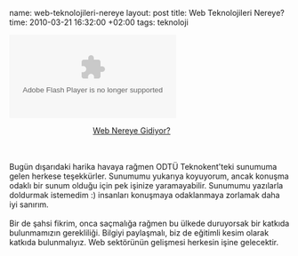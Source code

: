 name: web-teknolojileri-nereye
layout: post
title: Web Teknolojileri Nereye?
time: 2010-03-21 16:32:00 +02:00
tags: teknoloji

<div class="prezi-player"><style type="text/css" media="screen">.prezi-player { width: 440px; } .prezi-player-links { text-align: center; }</style><object id="prezi_5jlp0qbs2tmx" name="prezi_5jlp0qbs2tmx" classid="clsid:D27CDB6E-AE6D-11cf-96B8-444553540000"><param name="movie" value="http://prezi.com/bin/preziloader.swf"/><param name="allowfullscreen" value="true"/><param name="allowscriptaccess" value="always"/><param name="bgcolor" value="#ffffff"/><param name="flashvars" value="prezi_id=5jlp0qbs2tmx&amp;lock_to_path=1&amp;color=ffffff&amp;autoplay=no"/><embed id="preziEmbed_5jlp0qbs2tmx" name="preziEmbed_5jlp0qbs2tmx" src="http://prezi.com/bin/preziloader.swf" type="application/x-shockwave-flash" allowfullscreen="true" allowscriptaccess="always" bgcolor="#ffffff" flashvars="prezi_id=5jlp0qbs2tmx&amp;lock_to_path=1&amp;color=ffffff&amp;autoplay=no"></embed></object><div class="prezi-player-links"><p><a title="Web geliştirme için çok heyecanlı bir zaman. Her şey çok hızlı bir şekilde değişirken ve belki bir devrimin ortasındayken, neler yapmalıyız?" href="http://prezi.com/5jlp0qbs2tmx/">Web Nereye Gidiyor?</a></p></div></div><br /><br />Bugün dışarıdaki harika havaya rağmen ODTÜ Teknokent'teki sunumuma gelen herkese teşekkürler. Sunumumu yukarıya koyuyorum, ancak konuşma odaklı bir sunum olduğu için pek işinize yaramayabilir. Sunumumu yazılarla doldurmak istemedim :) insanları konuşmaya odaklanmaya zorlamak daha iyi sanırım.<br /><br />Bir de şahsi fikrim, onca saçmalığa rağmen bu ülkede duruyorsak bir katkıda bulunmamızın gerekliliği. Bilgiyi paylaşmalı, biz de eğitimli kesim olarak katkıda bulunmalıyız. Web sektörünün gelişmesi herkesin işine gelecektir.
